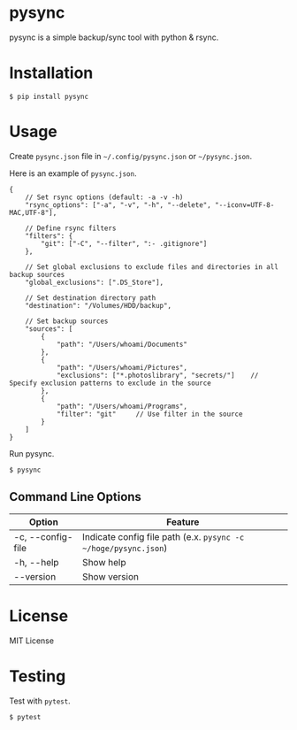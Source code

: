 # pysync

pysync is a simple backup/sync tool with python & rsync.

# Installation

```shell
$ pip install pysync
```

# Usage

Create `pysync.json` file in `~/.config/pysync.json` or `~/pysync.json`.

Here is an example of `pysync.json`.

```json5
{
    // Set rsync options (default: -a -v -h)
    "rsync_options": ["-a", "-v", "-h", "--delete", "--iconv=UTF-8-MAC,UTF-8"],

    // Define rsync filters
    "filters": {
        "git": ["-C", "--filter", ":- .gitignore"]
    },

    // Set global exclusions to exclude files and directories in all backup sources
    "global_exclusions": [".DS_Store"],

    // Set destination directory path
    "destination": "/Volumes/HDD/backup",

    // Set backup sources
    "sources": [
        {
            "path": "/Users/whoami/Documents"
        },
        {
            "path": "/Users/whoami/Pictures",
            "exclusions": ["*.photoslibrary", "secrets/"]    // Specify exclusion patterns to exclude in the source
        },
        {
            "path": "/Users/whoami/Programs",
            "filter": "git"     // Use filter in the source
        }
    ]
}
```

Run pysync.

```shell
$ pysync
```

## Command Line Options

| Option            | Feature                                                         |
| ----------------- | --------------------------------------------------------------- |
| -c, --config-file | Indicate config file path (e.x. `pysync -c ~/hoge/pysync.json`) |
| -h, --help        | Show help                                                       |
| --version         | Show version                                                    |

# License

MIT License

# Testing

Test with `pytest`.

```shell
$ pytest
```
